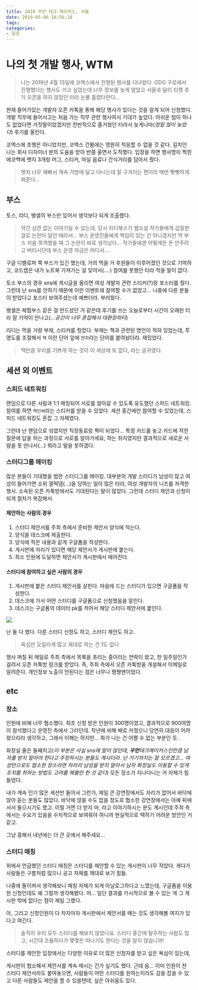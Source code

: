 ```yaml
---
title: 2019 우먼 테크 메이커스, 서울
date: 2019-05-06 16:56:18
tags:
categories:
- 일상
---
```


# 나의 첫 개발 행사, WTM

> 나는 2019년 4월 13일에 코엑스에서 진행된 행사를 다녀왔다.  GDG 구로에서 진행했다는 행사도 가고 싶었는데 너무 정보를 늦게 알았고 서울과 달리 티켓 추가 오픈을 하지 않았던 터라 눈물 흘렸더란다...

현재 들어가있는 개발자 오픈 카톡을 통해 해당 행사가 있다는 것을 알게 되어 신청했다. 개발 직무에 들어서고는 처음 가는 직무 관련 행사여서 기대가 높았다. 아쉬운 점이 하나도 없었다면 거짓말이었겠지만 전반적으로 즐거웠던 터라서 늦게나마(*정말 많이 늦었다*) 후기를 올린다.

코엑스에 초행은 아니었지만, 코엑스 건물에는 영원히 적응할 수 없을 것 같다. 길치인 나는 회사 디자이너 분의 도움을 받아 반쯤 울면서 도착했다. 입장을 하면 행사명이 찍힌 에코백에 뱃지 3개랑 머그, 스티커, 마실 음료나 간식거리를 담아서 줬다.

> 뱃지 너무 예뻐서 계속 가방에 달고 다니는데 잘 구겨지는 편이라 매번 빳빳하게 펴준다...

## 부스

토스, 리디, 뱅샐의 부스만 있어서 생각보다 되게 조촐했다.

> 약간 상관 없는 이야기일 수 있는데, 당시 리디북스가 웹소설 작가들에게 갑질한 걸로 논란이 일던 때라서... 부스 운영진들에게 책임이 있는 건 아니겠지만 딱 부스 처음 목격했을 때 그 논란이 바로 생각났다... 작가들에겐 어떻게든 돈 안주려고 버티시던데 부스 운영 자금은 어디서....

구글 디벨로퍼 쪽 부스가 있긴 했는데, 거의 먹을 거 후원들이 이루어졌던 것으로 기억하고, 코드랩은 내가 노트북 가져가는 걸 잊어서(*....*) 참여를 못했던 터라 적을 말이 없다.

토스 부스의 경우 sns에 게시글을 올리면 여성 개발자 관련 스티커(?)랑 포스터를 줬다. 그런데 난 sns를 안하기 때문에 이런 이벤트에 참여할 수가 없었고... 나중에 다른 분들이 받았다고 포스터 보여주셨는데 예쁘더라. 부러웠다.

뱅셀은 체험부스 같은 걸 만드셨던 거 같은데 후기를 쓰는 오늘로부터 시간이 오래된 터라 잘 기억이 안나고(*...공간이 너무 혼잡해서 대환장파티*)

리디는 먹을 거랑 부채, 스티커를 줬었다. 부채는 책과 관련된 명언이 적혀 있었는데, 투명도를 조절해서 `책` 이란 단어 앞에 `전자`라는 단어를 붙여놨더라. 재밌었다.

> 책만큼 우리를 기쁘게 하는 것이 이 세상에 또 없다, 라는 글귀였다.

## 세션 외 이벤트

### 스피드 네트워킹

랜덤으로 다른 사람과 1:1 매칭되어 서로를 알아갈 수 있도록 유도했던 스피드 네트워킹. 참여를 하면 `핵인싸`라는 스티커를 받을 수 있었다. 세션 중간에만 참여할 수 있었는데, 스피드 네트워킹도 혼잡 그 자체였다.

그런데 난 랜덤으로 섞였지만 직장동료랑 짝이 되었다... 특정 카드를 놓고 카드에 적힌 질문에 답을 하는 과정으로 서로를 알아가세요, 하는 취지였지만 결과적으로 새로운 사람을 못 만나서(*...*) 뭐라고 말을 못하겠다.

### 스터디그룹 메이킹

많은 분들이 기대했을 법한 스터디그룹 메이킹. 대부분의 개발 스터디가 남성이 많고 여성이 들어가면 소위 껄떡댐(*...*)을 당하는 일이 많은 터라, 여성 개발자의 니즈를 저격한 행사. 소속된 오픈 카톡방에서도 기대된다는 말이 많았다. 그런데 스터디 제안과 신청이 되게 절차가 복잡해서.

#### 제안하는 사람의 경우

1. 스터디 제안서를 주최 측에서 준비한 제안서 양식에 적는다.
2. 양식을 데스크에 제출한다.
3. 양식에 적은 내용과 같게 구글폼을 작성한다.
4. 게시판에 자리가 있다면 해당 제안서가 게시판에 붙는다.
5. 최소 인원에 도달하면 제안서가 게시판에서 떼어진다.

#### 스터디에 참여하고 싶은 사람의 경우

1. 게시판에 붙은 스터디 제안서를 살핀다. 마음에 드는 스터디가 있으면 구글폼을 작성한다.
2. 데스크에 가서 어떤 스터디를 구글폼으로 신청했음을 알린다.
3. 데스크는 구글폼의 데이터 pk를 적어서 해당 스터디 제안서에 붙인다.

![](http://pds17.egloos.com/pds/200908/19/28/d0086528_4a8b929e34842.jpg)

난 둘 다 했다. 다른 스터디 신청도 하고, 스터디 제안도 하고.

> 욕심만 오질라게 많고 제대로 하는 건 1도 없다

행사 며칠 뒤 메일로 주최 측에서 목록을 추리는 중이라는 연락이 왔고, 한 일주일인가 걸려서 오픈 카톡방 링크를 받았다. 즉, 주최 측에서 오픈 카톡방을 개설해서 이메일로 알려준다. 개인정보 노출이 안된다는 점은 너무나 짱짱맨이었다.

## etc

### 장소

인원에 비해 너무 협소했다. 최초 신청 받은 인원이 300명이었고, 결과적으로 900여명이 참석했다고 운영진 측에서 그러던데. 작년에 비해 배로 커졌으니 당연히 대응이 어려웠으리라 생각하고, 그래서 이해는 하지만... 화가 나는 건 어쩔 수 없는 부분인 듯.

화장실 줄은 둘째치고(*이 부분은 사실 sns에 말이 많던데, **우먼**테크메이커스인만큼 남자를 받지 말아야 한다고 주장하시는 분들도 계시더라. 난 거기까지는 잘 모르겠고... 여성만으로도 협소한 장소라면 차라리 남성을 받지 말아서 남자 화장실도 이용할 수 있게 조치를 취하는 방법도 고려를 해볼만 한 것 같다*) 모든 장소가 지나다니는 거 자체가 힘들었다.

내가 계속 인기 많은 세션만 들어서 그런가, 제일 큰 강연장에서도 자리가 없어서 바닥에 앉아 듣는 분들도 많았다. 바닥에 앉을 수도 없을 정도로 협소한 강연장에서는 아예 뒤에 서서 들으시기도 했고. 이럴 거면 더 받지 마, 라고 이야기하시는 분도 계시던데 주최 측에서는 수요가 있음을 수치적으로 보여줘야 하니까 현실적으로 택하기 어려운 방안인 거 같고.

그냥 흥해서 내년에는 더 큰 곳에서 해주세요...

### 스터디 매칭

위에서 언급했던 스터디 매칭은 스터디를 제안할 수 있는 게시판이 너무 작았다. 게다가 사람들은 구름처럼 많으니 공고 자체를 제대로 보기 힘듦.

나중에 돌이켜서 생각해보니 매칭 자체가 되게 아날로그하다고 느꼈는데, 구글폼을 이용한 신청인데도 왜 그럴까 생각해봤다. 어... 일단 결과를 가시적으로 볼 수 있는 게 그 게시판 밖에 없다는 점이 제일 그랬다.

아, 그리고 신청인원이 다 차자마자 게시판에서 제안서를 떼는 것도 생각해볼 여지가 있다고 여긴다.

> 솔직히 우리 모두 스터디를 해보지 않았나요. 스터디 중간에 탈주하는 사람도 많고, 시간대 조율하다가 몇몇은 떠나기도 한다는 것을 알지 않습니까!

스터디를 제안한 입장에서는 다양한 이유로 더 많은 신청자를 받고 싶은 욕심이 있는데,



게시판이 협소해서 제안서를 계속 떼시는 건가 싶기도 했다. 근데 음... 이미 인원이 찬 스터디 제안서라도 붙여놓으면, 사람들이 어떤 스터디를 원하는지라도 감을 잡을 수 있고 다른 사람들도 제안을 할 수 있을텐데, 싶은 아쉬움도 있다.

